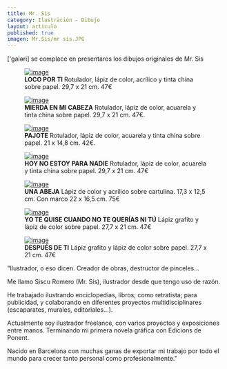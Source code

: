 ```yaml
---
title: Mr. Sis
category: Ilustración - Dibujo
layout: articulo
published: true
imagen: Mr.Sis/mr sis.JPG
---
```

['galəri] se complace en presentaros los dibujos originales de Mr. Sis
<div class="figure-group">
<figure>
	<a href="/images/Mr. Sis/LOCO POR TI.jpg"><img src="/images/Mr. Sis/LOCO POR TI.jpg" alt="image"></a>
	<figcaption><b>LOCO POR TI</b>
Rotulador, lápiz de color, acrílico y tinta china sobre papel. 29,7  x 21 cm. 47€
</figcaption>
</figure>

<figure>
	<a href="/images/Mr. Sis/MIERDA EN MI CABEZA.jpg"><img src="/images/Mr. Sis/MIERDA EN MI CABEZA.jpg" alt="image"></a>
	<figcaption><b>MIERDA EN MI CABEZA</b> 
Rotulador, lápiz de color, acuarela y tinta china sobre papel. 29,7 x 21 cm. 47€.</figcaption>
</figure>

<figure>
	<a href="/images/Mr. Sis/PAJOTE.jpg"><img src="/images/Mr. Sis/PAJOTE.jpg" alt="image"></a>
	<figcaption><b>PAJOTE</b> 
Rotulador, lápiz de color, acuarela y tinta china sobre papel. 21 x 14,8 cm. 42€.</figcaption>
</figure>
</div>

<div class="figure-group">
<figure>
	<a href="/images/Mr. Sis/HOY NO ESTOY.jpg"><img src="/images/Mr. Sis/ HOY NO ESTOY.jpg" alt="image"></a>
	<figcaption><b>HOY NO ESTOY PARA NADIE</b> 
Rotulador, lápiz de color, acuarela y tinta china sobre papel. 29,7 x 21 cm. 47€
</figcaption>
</figure>

<figure>
	<a href="/images/Mr. Sis/UNA ABEJA.jpg"><img src="/images/Mr. Sis/UNA ABEJA.jpg" alt="image"></a>
	<figcaption><b>UNA ABEJA</b> 
Lápiz de color y acrílico sobre cartulina. 17,3  x 12,5 cm. Con marco 22 x 16,5 cm. 75€
</figcaption>
</figure>
</div>

<div class="figure-group">
<figure>
	<a href="/images/Mr. Sis/YO TE QUISE.jpg"><img src="/images/Mr. Sis/YO TE QUISE.jpg" alt="image"></a>
	<figcaption><b>YO TE QUISE CUANDO NO TE QUERÍAS NI TÚ</b> 
Lápiz grafito y lápiz de color sobre papel. 27,7  x 21 cm. 47€
</figcaption>
</figure>

<figure>
	<a href="/images/Mr. Sis/DESPUES DE TI.jpg"><img src="/images/Mr. Sis/DESPUES DE TI.jpg" alt="image"></a>
	<figcaption><b>DESPUÉS DE TI</b> 
Lápiz grafito y lápiz de color sobre papel. 27,7  x 21 cm. 47€</figcaption>
</figure>
</div>

"Ilustrador, o eso dicen.
Creador de obras, destructor de pinceles...

Me llamo Siscu Romero (Mr. Sis), ilustrador desde que tengo uso de razón. 

He trabajado ilustrando enciclopedias, libros; como retratista; para publicidad, y colaborando en diferentes proyectos multidisciplinares (escaparates, murales, editoriales...).

Actualmente soy ilustrador freelance, con varios proyectos y exposiciones entre manos. Terminando mi primera novela gráfica con Edicions de Ponent.

Nacido en Barcelona con muchas ganas de exportar mi trabajo por todo el mundo para crecer tanto personal como profesionalmente."


